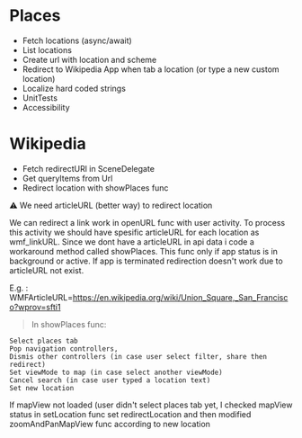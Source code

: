 # Places
- Fetch locations (async/await)
- List locations
- Create url with location and scheme 
- Redirect to Wikipedia App when tab a location (or type a new custom location)
- Localize hard coded strings
- UnitTests
- Accessibility

# Wikipedia
- Fetch redirectURl in SceneDelegate
- Get queryItems from Url
- Redirect location with showPlaces func 

⚠️ We need articleURL (better way) to redirect location 

We can redirect a link work in openURL func with user activity. To process this activity we should have spesific articleURL for each location as wmf_linkURL. Since we dont have a articleURL in api data i code a workaround method called showPlaces. This func only if app status is in background or active. If app is terminated redirection doesn't work due to articleURL not exist.

E.g. : WMFArticleURL=https://en.wikipedia.org/wiki/Union_Square,_San_Francisco?wprov=sfti1

 > In showPlaces func: 

```
Select places tab
Pop navigation controllers,
Dismis other controllers (in case user select filter, share then redirect)
Set viewMode to map (in case select another viewMode)
Cancel search (in case user typed a location text)
Set new location
```
If mapView not loaded (user didn't select places tab yet, I checked mapView status in setLocation func set redirectLocation and then modified zoomAndPanMapView func according to new location





